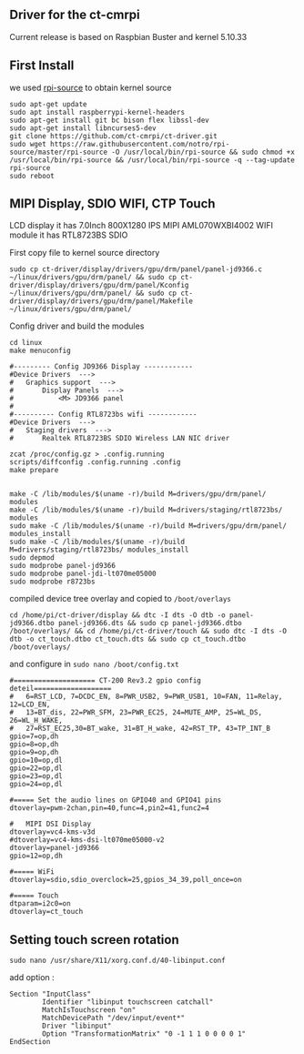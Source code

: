 ## Driver for the ct-cmrpi 

Current release is based on Raspbian Buster and kernel 5.10.33

## First Install 
we used [rpi-source](https://github.com/RPi-Distro/rpi-source) to obtain kernel source 
```
sudo apt-get update
sudo apt install raspberrypi-kernel-headers
sudo apt-get install git bc bison flex libssl-dev
sudo apt-get install libncurses5-dev
git clone https://github.com/ct-cmrpi/ct-driver.git
sudo wget https://raw.githubusercontent.com/notro/rpi-source/master/rpi-source -O /usr/local/bin/rpi-source && sudo chmod +x /usr/local/bin/rpi-source && /usr/local/bin/rpi-source -q --tag-update
rpi-source
sudo reboot
```
 
## MIPI Display, SDIO WIFI, CTP Touch
LCD display it has 7.0Inch 800X1280 IPS MIPI AML070WXBI4002
WIFI module it has RTL8723BS SDIO

First copy file to kernel source directory
```
sudo cp ct-driver/display/drivers/gpu/drm/panel/panel-jd9366.c ~/linux/drivers/gpu/drm/panel/ && sudo cp ct-driver/display/drivers/gpu/drm/panel/Kconfig ~/linux/drivers/gpu/drm/panel/ && sudo cp ct-driver/display/drivers/gpu/drm/panel/Makefile ~/linux/drivers/gpu/drm/panel/
```

Config driver and build the modules

```
cd linux
make menuconfig

#--------- Config JD9366 Display ------------
#Device Drivers  --->
#	Graphics support  --->
#		Display Panels  --->  
#			<M> JD9366 panel
#			
#---------- Config RTL8723bs wifi ------------
#Device Drivers  --->
#	Staging drivers  --->
#		Realtek RTL8723BS SDIO Wireless LAN NIC driver	

zcat /proc/config.gz > .config.running
scripts/diffconfig .config.running .config
make prepare


make -C /lib/modules/$(uname -r)/build M=drivers/gpu/drm/panel/ modules
make -C /lib/modules/$(uname -r)/build M=drivers/staging/rtl8723bs/ modules
sudo make -C /lib/modules/$(uname -r)/build M=drivers/gpu/drm/panel/ modules_install
sudo make -C /lib/modules/$(uname -r)/build M=drivers/staging/rtl8723bs/ modules_install
sudo depmod
sudo modprobe panel-jd9366
sudo modprobe panel-jdi-lt070me05000
sudo modprobe r8723bs
```

compiled device tree overlay and copied to `/boot/overlays` 

```
cd /home/pi/ct-driver/display && dtc -I dts -O dtb -o panel-jd9366.dtbo panel-jd9366.dts && sudo cp panel-jd9366.dtbo /boot/overlays/ && cd /home/pi/ct-driver/touch && sudo dtc -I dts -O dtb -o ct_touch.dtbo ct_touch.dts && sudo cp ct_touch.dtbo /boot/overlays/
```
and configure in `sudo nano /boot/config.txt`

```
#==================== CT-200 Rev3.2 gpio config deteil===================
#	6=RST_LCD, 7=DCDC_EN, 8=PWR_USB2, 9=PWR_USB1, 10=FAN, 11=Relay, 12=LCD_EN, 
#	13=BT_dis, 22=PWR_SFM, 23=PWR_EC25, 24=MUTE_AMP, 25=WL_DS, 26=WL_H_WAKE, 
#	27=RST_EC25,30=BT_wake, 31=BT_H_wake, 42=RST_TP, 43=TP_INT_B
gpio=7=op,dh 
gpio=8=op,dh
gpio=9=op,dh
gpio=10=op,dl
gpio=22=op,dl
gpio=23=op,dl
gpio=24=op,dl

#===== Set the audio lines on GPIO40 and GPIO41 pins
dtoverlay=pwm-2chan,pin=40,func=4,pin2=41,func2=4

#	MIPI DSI Display
dtoverlay=vc4-kms-v3d
#dtoverlay=vc4-kms-dsi-lt070me05000-v2
dtoverlay=panel-jd9366
gpio=12=op,dh

#===== WiFi
dtoverlay=sdio,sdio_overclock=25,gpios_34_39,poll_once=on

#===== Touch
dtparam=i2c0=on
dtoverlay=ct_touch
```

## Setting touch screen rotation
```
sudo nano /usr/share/X11/xorg.conf.d/40-libinput.conf
```
add option :
```
Section "InputClass"
        Identifier "libinput touchscreen catchall"
        MatchIsTouchscreen "on"
        MatchDevicePath "/dev/input/event*"
        Driver "libinput"
        Option "TransformationMatrix" "0 -1 1 1 0 0 0 0 1"
EndSection
```


